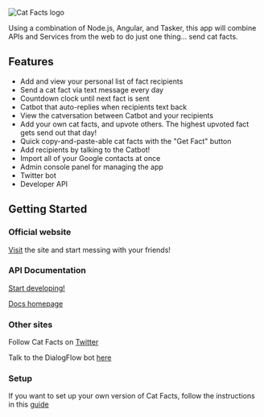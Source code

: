 ![Cat Facts logo](http://i.imgur.com/9RGJ5Ea.png)

Using a combination of Node.js, Angular, and Tasker, this app will combine APIs and Services from the web to do just one thing... send cat facts.

## Features
- Add and view your personal list of fact recipients
- Send a cat fact via text message every day
- Countdown clock until next fact is sent
- Catbot that auto-replies when recipients text back
- View the catversation between Catbot and your recipients
- Add your own cat facts, and upvote others. The highest upvoted fact gets send out that day!
- Quick copy-and-paste-able cat facts with the "Get Fact" button
- Add recipients by talking to the Catbot!
- Import all of your Google contacts at once
- Admin console panel for managing the app
- Twitter bot
- Developer API

## Getting Started

### Official website
[Visit](https://cat-fact.herokuapp.com) the site  and start messing with your friends!

### API Documentation
[Start developing!](https://alexwohlbruck.github.io/cat-facts/docs)

[Docs homepage](https://alexwohlbruck.github.io/cat-facts)

### Other sites
Follow Cat Facts on [Twitter](https://twitter.com/datos_de_gatos)

Talk to the DialogFlow bot [here](https://bot.dialogflow.com/d7b47381-1453-4b31-a20c-9825de80cf88)

### Setup
If you want to set up your own version of Cat Facts, follow the instructions in this [guide](https://alexwohlbruck.github.io/cat-facts/docs/setup)